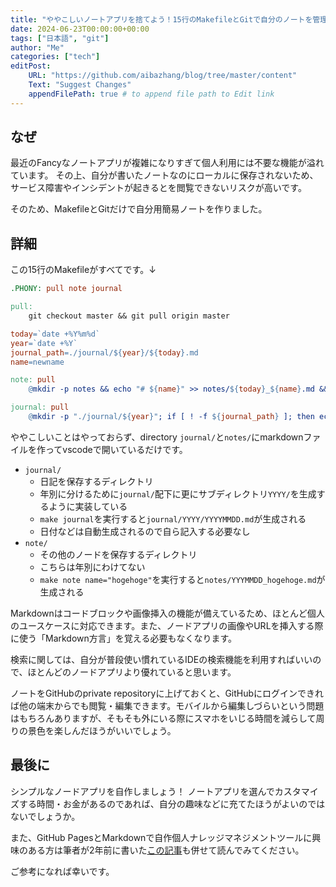 ```yaml
---
title: "ややこしいノートアプリを捨てよう！15行のMakefileとGitで自分のノートを管理する"
date: 2024-06-23T00:00:00+00:00
tags: ["日本語", "git"]
author: "Me"
categories: ["tech"]
editPost:
    URL: "https://github.com/aibazhang/blog/tree/master/content"
    Text: "Suggest Changes"
    appendFilePath: true # to append file path to Edit link
---
```


## なぜ

最近のFancyなノートアプリが複雑になりすぎて個人利用には不要な機能が溢れています。
その上、自分が書いたノートなのにローカルに保存されないため、サービス障害やインシデントが起きるとを閲覧できないリスクが高いです。

そのため、MakefileとGitだけで自分用簡易ノートを作りました。

## 詳細

この15行のMakefileがすべてです。↓

```makefile
.PHONY: pull note journal

pull:
	git checkout master && git pull origin master

today=`date +%Y%m%d`
year=`date +%Y`
journal_path=./journal/${year}/${today}.md
name=newname

note: pull
	@mkdir -p notes && echo "# ${name}" >> notes/${today}_${name}.md && code notes/${today}_${name}.md

journal: pull
	@mkdir -p "./journal/${year}"; if [ ! -f ${journal_path} ]; then echo "# ${today}" >> ${journal_path}; fi; code ${journal_path}
```

ややこしいことはやっておらず、directory `journal/`と`notes/`にmarkdownファイルを作ってvscodeで開いているだけです。

- `journal/`
  - 日記を保存するディレクトリ
  - 年別に分けるために`journal/`配下に更にサブディレクトリ`YYYY/`を生成するように実装している
  - `make journal`を実行すると`journal/YYYY/YYYYMMDD.md`が生成される
  - 日付などは自動生成されるので自ら記入する必要なし
- `note/`
  - その他のノードを保存するディレクトリ
  - こちらは年別にわけてない
  - `make note name="hogehoge"`を実行すると`notes/YYYMMDD_hogehoge.md`が生成される

Markdownはコードブロックや画像挿入の機能が備えているため、ほとんど個人のユースケースに対応できます。また、ノードアプリの画像やURLを挿入する際に使う「Markdown方言」を覚える必要もなくなります。

検索に関しては、自分が普段使い慣れているIDEの検索機能を利用すればいいので、ほとんどのノードアプリより優れていると思います。

ノートをGitHubのprivate repositoryに上げておくと、GitHubにログインできれば他の端末からでも閲覧・編集できます。モバイルから編集しづらいという問題はもちろんありますが、そもそも外にいる際にスマホをいじる時間を減らして周りの景色を楽しんだほうがいいでしょう。

## 最後に

シンプルなノードアプリを自作しましょう！
ノートアプリを選んでカスタマイズする時間・お金があるのであれば、自分の趣味などに充てたほうがよいのではないでしょうか。

また、GitHub PagesとMarkdownで自作個人ナレッジマネジメントツールに興味のある方は筆者が2年前に書いた[この記事](../20220503)も併せて読んでみてください。

ご参考になれば幸いです。